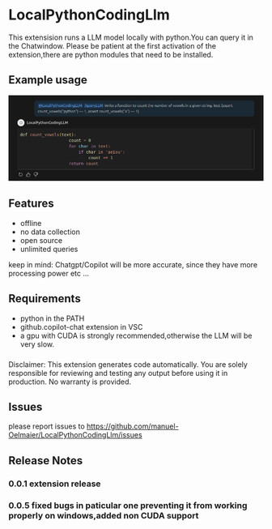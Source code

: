 # LocalPythonCodingLlm 

This extensision runs a LLM model locally with python.You can query it in the Chatwindow.
Please be patient at the first activation of the extension,there are python modules that need to be installed.
## Example usage
![The users asks: @LocalPythonCodingLLM /queryLLM Write a function to count the number of vowels in a given string. test {assert count_vowels("python") == 1, assert count_vowels("a") == 1. The model answers with correct code} ](Images/example-Query.png)
## Features
- offline 
- no data collection
- open source 
- unlimited queries

keep in mind: Chatgpt/Copilot will be more accurate, since they have more processing power etc ...


## Requirements
- python in the PATH
- github.copilot-chat extension in VSC
- a gpu with CUDA is strongly recommended,otherwise the LLM will be very slow.

###
Disclaimer: This extension generates code automatically. You are solely responsible for reviewing and testing any output before using it in production. No warranty is provided.

## Issues

please report issues to https://github.com/manuel-Oelmaier/LocalPythonCodingLlm/issues

## Release Notes

### 0.0.1 extension release

### 0.0.5 fixed bugs in paticular one preventing it from working properly on windows,added non CUDA support




